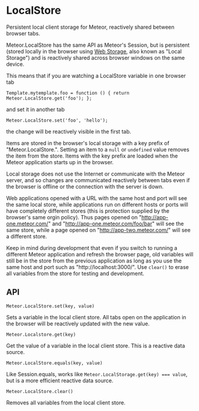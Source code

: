 LocalStore
==========

Persistent local client storage for Meteor, reactively shared between browser tabs.

Meteor.LocalStore has the same API as Meteor's Session, but is persistent (stored locally in the browser using
[Web Storage](http://www.w3.org/TR/webstorage/),
also known as "Local Storage")
and is reactively shared across browser windows on the same device.

This means that if you are watching a LocalStore variable in one browser tab

    Template.mytemplate.foo = function () { return Meteor.LocalStore.get('foo'); };

and set it in another tab

    Meteor.LocalStore.set('foo', 'hello');

the change will be reactively visible in the first tab.

Items are stored in the browser's local storage with a key prefix of "Meteor.LocalStore.".  Setting an item to a `null` or `undefined` value removes the item from the store.  Items with the key prefix are loaded when the Meteor application starts up in the browser.

Local storage does not use the Internet or communicate with the Meteor server, and so changes are communicated reactively between tabs even if the browser is offline or the connection with the server is down.

Web applications opened with a URL with the same host and port will see the same local store, while applications run on different hosts or ports will have completely different stores (this is protection supplied by the browser's same orgin policy).  Thus pages opened on "http://app-one.meteor.com/" and "http://app-one.meteor.com/foo/bar" will see the same store, while a page opened on "http://app-two.meteor.com/" will see a different store.

Keep in mind during development that even if you switch to running a different Meteor application and refresh the browser page, old variables will still be in the store from the previous application as long as you use the same host and port such as "http://localhost:3000/".  Use `clear()` to erase all variables from the store for testing and development.


API
---

    Meteor.LocalStore.set(key, value)

Sets a variable in the local client store.  All tabs open on the application in the browser will be reactively updated with the new value.


    Meteor.Localstore.get(key)

Get the value of a variable in the local client store.  This is a reactive data source.


    Meteor.LocalStore.equals(key, value)

Like Session.equals, works like `Meteor.LocalStorage.get(key) === value`, but is a more efficient reactive data source.


    Meteor.LocalStore.clear()

Removes all variables from the local client store.
